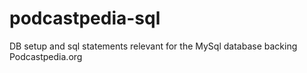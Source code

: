 podcastpedia-sql
================

DB setup and sql statements relevant for the MySql database backing Podcastpedia.org
